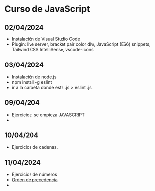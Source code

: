 # Curso de JavaScript
## 02/04/2024
- Instalación de Visual Studio Code
- Plugin: live server, bracket pair color dlw, JavaScript (ES6) snippets, Tailwind CSS IntelliSense, vscode-icons.

## 03/04/2024
- Instalación de node.js
- npm install -g eslint
- ir a la carpeta donde esta .js > eslint .js

## 09/04/204
- Ejercicios: se empieza JAVASCRIPT
- 
## 10/04/204
- Ejercicios de cadenas.

## 11/04/2024
- Ejercicios de números
- [Orden de precedencia](https://www.luisllamas.es/programacion-precedencia-operadores/#:~:text=La%20precedencia%20de%20operadores%20en%20programaci%C3%B3n%20se%20refiere,m%C3%BAltiples%20operadores%2C%20no%20todos%20tienen%20la%20misma%20prioridad) 
- 